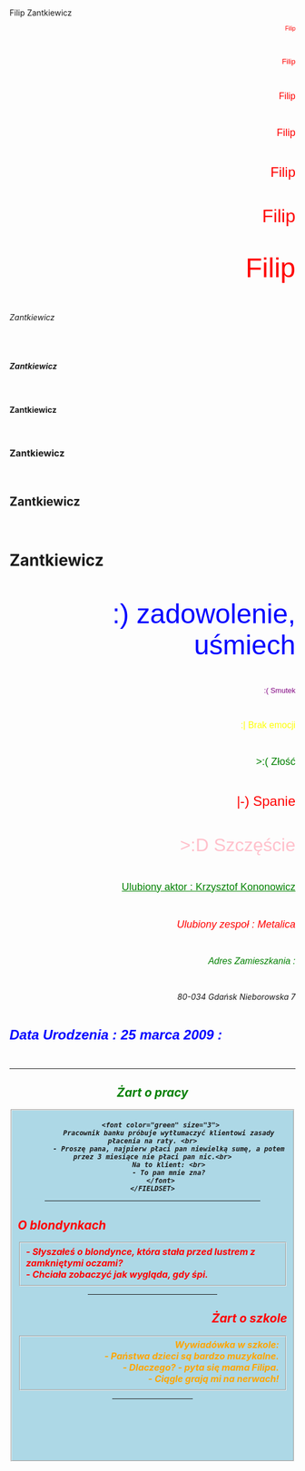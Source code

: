 <!DOCTYPE html>
<html>
<head>
    <title></title>
</head>
<body>
    <h1></h1>
    <p></p>
</body>
</html>


<!DOCTYPE html>
<html lang="pl-PL">
<html>
<head>
  <meta charset="utf-8">
  <title> Filip Zantkiewicz       </title>
</head>
<body>
Filip Zantkiewicz
<p align="right"> <font color="red" size="1" face="Arial"> Filip </font> </p> <br>
<p align="right"> <font color="red" size="2" face="Arial"> Filip </font> </p> <br>
<p align="right"> <font color="red" size="3" face="Arial"> Filip </font> </p> <br>
<p align="right"> <font color="red" size="4" face="Arial"> Filip </font> </p> <br>
<p align="right"> <font color="red" size="5" face="Arial"> Filip </font> </p> <br>
<p align="right"> <font color="red" size="6" face="Arial"> Filip </font> </p> <br>
<p align="right"> <font color="red" size="7" face="Arial"> Filip </font> </p> <br>
<h6> Zantkiewicz </h1><br>
<h5> Zantkiewicz </h1><br>
<h4> Zantkiewicz </h1><br>
<h3> Zantkiewicz </h1><br>
<h2> Zantkiewicz </h1><br>
<h1> Zantkiewicz </h1><br>
<p align="right"> <font color="blue" size="7" face="Arial"> :) zadowolenie, uśmiech </font> </p> <br>
<p align="right"> <font color="purple" size="2" face="Arial"> :( Smutek </font> </p> <br>
<p align="right"> <font color="yellow" size="3" face="Arial"> :| Brak emocji </font> </p> <br>
<p align="right"> <font color="green" size="4" face="Arial"> >:( Złość </font> </p> <br>
<p align="right"> <font color="red" size="5" face="Arial"> |-) Spanie </font> </p> <br>
<p align="right"> <font color="pink" size="6" face="Arial"> >:D Szczęście </font> </p> <br>
<p>
<p align="right"> <font color="green" size="4" face="Arial"> <u> Ulubiony aktor : Krzysztof Kononowicz</u> </font> </p> <br>
<p>
<p align="right"> <font color="red" size="4" face="Arial">  <i>Ulubiony zespoł : Metalica  <i/> </font> </p> <br>
<p>
<p align="right"> <font color="green" size="3" face="Arial"> Adres Zamieszkania :  </font> </p> <br>
<p align="right">80-034 Gdańsk Nieborowska 7</p> <br>
<p> <p align="left"> <font color="blue" size="5" face="Arial"> <b> Data Urodzenia : 25 marca 2009 <b/>:  </font> </p> <br>
<p>
<HR>

<!DOCTYPE html>
<html lang="pl">
<head>
    <meta charset="UTF-8">
    <meta name="viewport" content="width=device-width, initial-scale=1.0">
    <title>Żarty</title>
</head>
<body>

<!-- Żart o pracy na środku -->
<center>
    <h2 style="color: green;">Żart o pracy</h2>
    <FIELDSET style="background-color: lightblue;">

        <font color="green" size="3">
            Pracownik banku próbuje wytłumaczyć klientowi zasady płacenia na raty. <br>
            - Proszę pana, najpierw płaci pan niewielką sumę, a potem przez 3 miesiące nie płaci pan nic.<br>
            Na to klient: <br>
            - To pan mnie zna?
        </font>
    </FIELDSET>


<HR SIZE=5 WIDTH=80% COLOR="blue">

<!-- Żart o blondynkach z wyrównaniem do lewej -->
<h2 style="color: red; text-align: left;">O blondynkach</h2>
<div style="text-align:left;">
    <FIELDSET style="background-color: lightblue;">
        <font color="red" size="3">
            - Słyszałeś o blondynce, która stała przed lustrem z zamkniętymi oczami? <br>
            - Chciała zobaczyć jak wygląda, gdy śpi.
        </font>
    </FIELDSET>
</div>


<HR align="RIGHT" SIZE=16 WIDTH=48% COLOR="green">

<!-- Żart o szkole z wyrównaniem do prawej -->
<h2 style="color: red; text-align: right;">Żart o szkole</h2>
<div style="text-align:right;">
    <FIELDSET style="background-color: lightblue;">
        <font color="orange" size="3">
            Wywiadówka w szkole: <br>
            - Państwa dzieci są bardzo muzykalne. <br>
            - Dlaczego? - pyta się mama Filipa.<br>
            - Ciągle grają mi na nerwach!
        </font>
    </FIELDSET>
</div>

<!-- Ostatnia linia rozdzielająca -->
<HR align="left" SIZE=11 WIDTH=30% COLOR="orange">

</body>
</html>
  <br>
<br>
<br>
<br>
<br>

</body>
</html>
